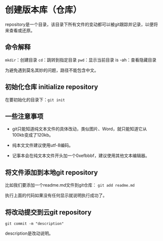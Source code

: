 # 创建版本库（仓库）
repository是一个目录，该目录下所有文件的变动都可以被git跟踪并记录，以便将来查看或还原。

## 命令解释
`mkdir`：创建目录
`cd`：跳转到指定目录
`pwd`：显示当前目录
is -ah：查看隐藏目录

为避免遇到莫名其妙的问题，路径不能包含中文。

## 初始化仓库 initialize repository
在要初始化的目录下：`git init`

## 一些注意事项
- git只能知道纯文本文件的具体改动，类似图片、Word，就只能知道它从100kb变成了120kb。

- 纯本文文件建议使用utf-8编码。

- 记事本会在纯文本文件开头加一个0xefbbbf，建议使用其他文本编辑器。

## 将文件添加到本地git repository
比如我们要添加一个readme.md文件到git仓库：
`git add readme.md`

执行上面的代码如果没有任何显示就说明执行成功了。

## 将改动提交到云git repository
`git commit -m "description"`

description是改动说明。


